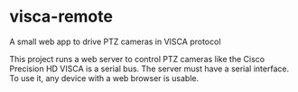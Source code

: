 # visca-remote
A small web app to drive PTZ cameras in VISCA protocol

This project runs a web server to control PTZ cameras like the Cisco Precision HD
VISCA is a serial bus. The server must have a serial interface.
To use it, any device with a web browser is usable.
